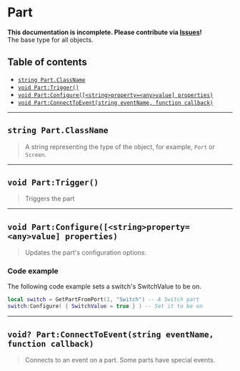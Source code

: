 # Part

**This documentation is incomplete. Please contribute via [Issues](../issues)!** \
The base type for all objects.

## Table of contents

* [`string Part.ClassName`](#string-partclassname)
* [`void Part:Trigger()`](#void-parttrigger)
* [`void Part:Configure([<string>property=<any>value] properties)`](#void-partconfigurestringpropertyanyvalue-properties)
* [`void Part:ConnectToEvent(string eventName, function callback)`](#void-partconnecttoeventstring-eventname-function-callback)

___

## `string Part.ClassName`

> A string representing the type of the object, for example, `Port` or `Screen`.

___

## `void Part:Trigger()`

> Triggers the part

___

## `void Part:Configure([<string>property=<any>value] properties)`

> Updates the part's configuration options.

### Code example

The following code example sets a switch's SwitchValue to be on.

```lua
local switch = GetPartFromPort(1, "Switch") -- A Switch part
switch:Configure( { SwitchValue = true } ) -- Set it to be on
```

___

## `void? Part:ConnectToEvent(string eventName, function callback)`

> Connects to an event on a part. Some parts have special events.
